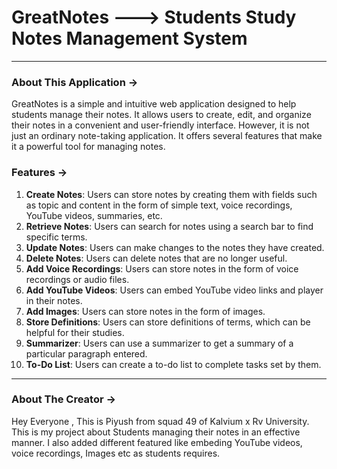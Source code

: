 # GreatNotes ---> Students Study Notes Management System
* * *
### About This Application ->
GreatNotes is a simple and intuitive web application designed to help students manage their notes. It allows users to create, edit, and organize their notes in a convenient and user-friendly interface. However, it is not just an ordinary note-taking application. It offers several features that make it a powerful tool for managing notes.

### Features ->
1. **Create Notes**: Users can store notes by creating them with fields such as topic and content in the form of simple text, voice recordings, YouTube videos, summaries, etc.
2. **Retrieve Notes**: Users can search for notes using a search bar to find specific terms.
3. **Update Notes**: Users can make changes to the notes they have created.
4. **Delete Notes**: Users can delete notes that are no longer useful.
5. **Add Voice Recordings**: Users can store notes in the form of voice recordings or audio files.
6. **Add YouTube Videos**: Users can embed YouTube video links and player in their notes.
7. **Add Images**: Users can store notes in the form of images.
8. **Store Definitions**: Users can store definitions of terms, which can be helpful for their studies.
9. **Summarizer**: Users can use a summarizer to get a summary of a particular paragraph entered.
10. **To-Do List**: Users can create a to-do list to complete tasks set by them.
* * *
### About The Creator ->
Hey Everyone , This is Piyush from squad 49 of Kalvium x Rv University. This is my project about Students managing their notes in an effective manner. I also added different featured like embeding YouTube videos, voice recordings, Images etc as students requires. 